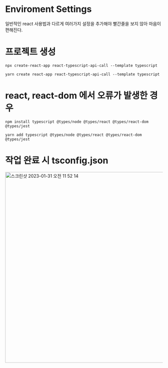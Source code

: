 # Enviroment Settings

일반적인 react 사용법과 다르게 여러가지 설정을 추가해야 빨간줄을 보지 않아 마음이 편해진다.

# 프로젝트 생성

    npx create-react-app react-typescript-api-call --template typescript

    yarn create react-app react-typescript-api-call --template typescript

# react, react-dom 에서 오류가 발생한 경우

    npm install typescript @types/node @types/react @types/react-dom @types/jest

    yarn add typescript @types/node @types/react @types/react-dom @types/jest

# 작업 완료 시 tsconfig.json
<img width="611" alt="스크린샷 2023-01-31 오전 11 52 14" src="https://user-images.githubusercontent.com/48667219/215651377-8f18bfe2-32eb-4f43-9ce9-51d6a7fb1f4f.png">
